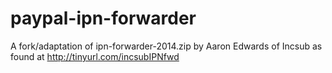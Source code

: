 # paypal-ipn-forwarder
A fork/adaptation of ipn-forwarder-2014.zip by Aaron Edwards of Incsub as found at http://tinyurl.com/incsubIPNfwd
